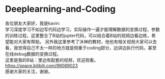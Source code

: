 # Deeplearning-and-Coding
各位朋友大家好，我是kavin:</br>
学习深度学习不如边写代码边学习，实际操作一遍才能理解数据的变换过程，参数的训练过程，这里整合了B站的jupter代码，可以结合着B站的视频边看边练，希望能对大家有帮助。
另外我这里参考了沐神的教材，他也有相关视频大家可以去看，我觉得自己不太一样的地方就是侧重于coding部分，边讲边执行代码，甚至在线debug数据的变换过程。</br>
这里是我的B站：里边有配套的视频，欢迎观看。https://space.bilibili.com/99089023</br>
感谢大家的关注，谢谢。
